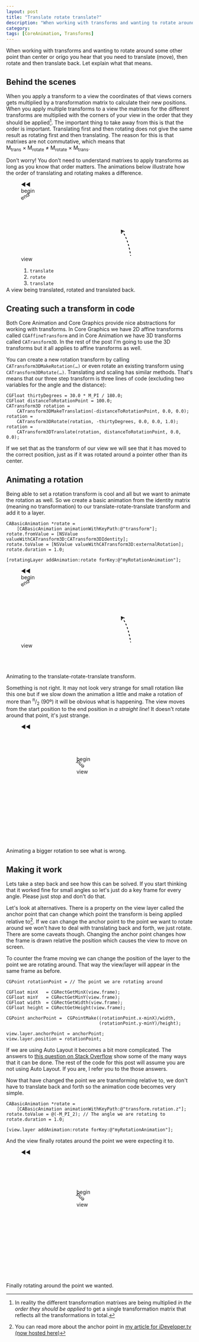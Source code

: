 ```yaml
---
layout: post
title: "Translate rotate translate?"
description: "When working with transforms and wanting to rotate around some other point than center or origo you hear that you need to translate (move), then rotate and then translate back. Let me explain what that means."
category: 
tags: [CoreAnimation, Transforms]
---
```


<style>{% include style-translate-rotate-translate.css %}</style>

When working with transforms and wanting to rotate around some other point than center or origo you hear that you need to translate (move), then rotate and then translate back. Let explain what that means.

## Behind the scenes

When you apply a transform to a view the coordinates of that views corners gets multiplied by a transformation matrix to calculate their new positions. When you apply multiple transforms to a view the matrixes for the different transforms are multiplied with the corners of your view in the order that they should be applied[^matrixMultiplication]. The important thing to take away from this is that the order is important. Translating first and then rotating does not give the same result as rotating first and then translating. The reason for this is that matrixes are not commutative, which means that <span class="math">M<sub>trans</sub> × M<sub>rotate</sub> ≠ M<sub>rotate</sub> × M<sub>trans</sub></span>. 

[^matrixMultiplication]: In reality the different transformation matrixes are being multiplied _in the order they should be applied_ to get a single transformation matrix that reflects all the transformations in total. 

Don’t worry! You don’t need to understand matrixes to apply transforms as long as you know that order matters. The animations below illustrate how the order of translating and rotating makes a difference.

<figure id="transformBreakdown" class="pausedAnimation" style="height: 270px;"><div class="resetButton" onclick="resetAnimation(this)" style="-webkit-animation-delay: 11s;">◀◀</div>
<div class="viewBox marking">begin</div>
<div class="viewBox marking" style="-webkit-transform: translate(-2px, -2px) translateX(-200px) rotateZ(-30deg) translate(200px)">end</div>
<svg><path d="M 322,80 a 40,120 0 0 1 27,100" fill="none" stroke="black" stroke-width="2" stroke-dasharray="5,5" transform="translate(-50,3)"></path><path d="M -5,8 L 0,0 L 5,8" fill="none" stroke="black" stroke-width="2" transform="translate(271, 81) rotate(-35 0 0)"></path></svg><div class="viewBox transformBreakdownAnimation">view</div>			
  <ol id="transformSteps"><li><code>translate</code></li>
    <li><code>rotate</code></li>
    <li><code>translate</code></li>
  </ol></figure>
  <figcaption>A view being translated, rotated and translated back.</figcaption>

## Creating such a transform in code

Both Core Animation and Core Graphics provide nice abstractions for working with transforms. In Core Graphics we have 2D affine transforms called `CGAffineTransform` and in Core Animation we have 3D transforms called `CATransform3D`. In the rest of the post I'm going to use the 3D transforms but it all applies to affine transforms as well. 

You can create a new rotation transform by calling `CATransform3DMakeRotation(…)` or even rotate an existing transform using `CATransform3DRotate(…)`. Translating and scaling has similar methods. That's means that our three step transform is three lines of code (excluding two variables for the angle and the distance):

    CGFloat thirtyDegrees = 30.0 * M_PI / 180.0;
    CGFloat distanceToRotationPoint = 100.0;
    CATransform3D rotation = 
        CATransform3DMakeTranslation(-distanceToRotationPoint, 0.0, 0.0);
    rotation = 
        CATransform3DRotate(rotation, -thirtyDegrees, 0.0, 0.0, 1.0);
    rotation = 
        CATransform3DTranslate(rotation, distanceToRotationPoint, 0.0, 0.0);
    
If we set that as the transform of our view we will see that it has moved to the correct position, just as if it was rotated around a pointer other than its center. 

## Animating a rotation

Being able to set a rotation transform is cool and all but we want to animate the rotation as well. So we create a basic animation from the identity matrix (meaning no transformation) to our translate-rotate-translate transform and add it to a layer.
   
    CABasicAnimation *rotate = 
        [CABasicAnimation animationWithKeyPath:@"transform"];
    rotate.fromValue = [NSValue valueWithCATransform3D:CATransform3DIdentity];
    rotate.toValue = [NSValue valueWithCATransform3D:externalRotation];
    rotate.duration = 1.0;    
    
    [rotatingLayer addAnimation:rotate forKey:@"myRotationAnimation"];

<figure style="height: 270px;" class="pausedAnimation" ><div class="resetButton" onclick="resetAnimation(this)" style="-webkit-animation-delay: 3s;">◀◀</div>
<div class="viewBox marking">begin</div>
<div class="viewBox marking" style="-webkit-transform: translate(-2px, -2px) translateX(-200px) rotateZ(-30deg) translate(200px)">end</div>
<svg><path d="M 322,80 a 40,120 0 0 1 27,100" fill="none" stroke="black" stroke-width="2" stroke-dasharray="5,5" transform="translate(-50,3)"></path><path d="M -5,8 L 0,0 L 5,8" fill="none" stroke="black" stroke-width="2" transform="translate(271, 81) rotate(-35 0 0)"></path></svg><div class="viewBox apply45deg">view</div></figure>
<figcaption>Animating to the translate-rotate-translate transform.</figcaption>
   
Something is not right. It may not look very strange for small rotation like this one but if we slow down the animation a little and make a rotation of more than <span class="math"><sup>π</sup>/<sub>2</sub></span> (90º) it will be obvious what is happening. The view moves from the start position to the end position in _a straight line_! It doesn't rotate around that point, it's just strange. 

<figure style="height: 320px" class="pausedAnimation" ><div class="resetButton" onclick="resetAnimation(this)" style="-webkit-animation-delay: 5s;">◀◀</div>
<div style="-webkit-transform: translate(150px, 70px); height: 320px;">
<div class="viewBox marking">begin</div>
<div class="viewBox marking" style="-webkit-transform: translate(-2px, -2px) translateX(-200px) rotateZ(-135deg) translate(200px)">end</div>
<div class="halfcircle"> </div>
<div class="arrowhead"> </div>
<div class="viewBox apply135deg">view</div>	
</div></figure>	
<figcaption>Animating a bigger rotation to see what is wrong.</figcaption>

## Making it work

Lets take a step back and see how this can be solved. If you start thinking that it worked fine for small angles so let's just do a key frame for every angle. Please just stop and don't do that. 

Let's look at alternatives. There is a property on the view layer called the anchor point that can change which point the transform is being applied relative to[^idev]. If we can change the anchor point to the point we want to rotate around we won't have to deal with translating back and forth, we just rotate. There are some caveats though. Changing the anchor point changes how the frame is drawn relative the position which causes the view to move on screen. 

To counter the frame moving we can change the position of the layer to the point we are rotating around. That way the view/layer will appear in the same frame as before.

    CGPoint rotationPoint = // The point we are rotating around
    
    CGFloat minX   = CGRectGetMinX(view.frame);
    CGFloat minY   = CGRectGetMinY(view.frame);
    CGFloat width  = CGRectGetWidth(view.frame);
    CGFloat height = CGRectGetHeight(view.frame);
    
    CGPoint anchorPoint =  CGPointMake((rotationPoint.x-minX)/width,
                                       (rotationPoint.y-minY)/height);
    
    view.layer.anchorPoint = anchorPoint;
    view.layer.position = rotationPoint; 

If we are using Auto Layout it becomes a bit more complicated. The answers to [this question on Stack Overflow][SO-autolayout] show some of the many ways that it can be done. The rest of the code for this post will assume you are not using Auto Layout. If you are, I refer you to the those answers. 

Now that have changed the point we are transforming relative to, we don't have to translate back and forth so the animation code becomes very simple.

    CABasicAnimation *rotate = 
        [CABasicAnimation animationWithKeyPath:@"transform.rotation.z"];
    rotate.toValue = @(-M_PI_2); // The angle we are rotating to
    rotate.duration = 1.0;
    
    [view.layer addAnimation:rotate forKey:@"myRotationAnimation"];
    
And the view finally rotates around the point we were expecting it to.

<figure style="height: 345px" class="pausedAnimation" ><div class="resetButton" onclick="resetAnimation(this)" style="-webkit-animation-delay: 5s;">◀◀</div>
<div style="-webkit-transform: translate(150px, 90px); height: 345px;">
<div class="viewBox marking">begin</div>
<div class="viewBox marking" style="-webkit-transform: translate(-2px, -2px) translateX(-200px) rotateZ(-135deg) translate(200px)">end</div>
<div class="halfcircle"> </div>
<div class="arrowhead"> </div>
<div class="viewBox apply135deg-anchor" style="-webkit-transform-origin-x: -145px">view</div>	
</div></figure>
<figcaption>Finally rotating around the point we wanted.</figcaption>

<script src="/script/script-translate-rotate-translate.js" type="text/javascript" onload="setUpBodyEvents()"> </script>

[^idev]: You can read more about the anchor point in [my article for iDeveloper.tv (now hosted here)](http://ronnqvi.st/about-the-anchorpoint/)

[SO-autolayout]: http://stackoverflow.com/q/12943107/608157 "How do I adjust the anchor point of a CALayer, when Auto Layout is being used? (Stack Overflow)"

